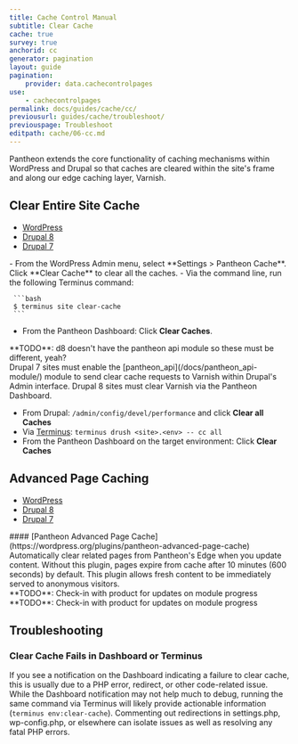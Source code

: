```yaml
---
title: Cache Control Manual
subtitle: Clear Cache
cache: true
survey: true
anchorid: cc
generator: pagination
layout: guide
pagination:
    provider: data.cachecontrolpages
use:
    - cachecontrolpages
permalink: docs/guides/cache/cc/
previousurl: guides/cache/troubleshoot/
previouspage: Troubleshoot
editpath: cache/06-cc.md
---
```

Pantheon extends the core functionality of caching mechanisms within WordPress and Drupal so that caches are cleared within the site's frame and along our edge caching layer, Varnish.

## Clear Entire Site Cache
<ul class="nav nav-tabs" role="tablist">
  <li role="presentation" class="active"><a href="#wpcc" aria-controls="wpcc" role="tab" data-toggle="tab">WordPress</a></li>
  <li role="presentation"><a href="#d8cc" aria-controls="d8cc" role="tab" data-toggle="tab">Drupal 8</a></li>
  <li role="presentation"><a href="#d7cc" aria-controls="d7cc" role="tab" data-toggle="tab">Drupal 7</a></li>
</ul>
<!-- Tab panes -->
<div class="tab-content">
  <div role="tabpanel" class="tab-pane active" id="wpcc" markdown="1">
  - From the WordPress Admin menu, select **Settings > Pantheon Cache**. Click **Clear Cache** to clear all the caches.
  - Via the command line, run the following Terminus command:

     ```bash
     $ terminus site clear-cache
     ```

  - From the Pantheon Dashboard: Click **Clear Caches**.
  </div>
  <div role="tabpanel" class="tab-pane" id="d8cc" markdown="1">
  **TODO**: d8 doesn't have the pantheon api module so these must be different, yeah?
  </div>
  <div role="tabpanel" class="tab-pane" id="d7cc" markdown="1">
  Drupal 7 sites must enable the [pantheon_api](/docs/pantheon_api-module/) module to send clear cache requests to Varnish within Drupal's Admin interface. Drupal 8 sites must clear Varnish via the Pantheon Dashboard.

  - From Drupal: `/admin/config/devel/performance` and click **Clear all Caches**
  - Via [Terminus](/docs/terminus/): `terminus drush <site>.<env> -- cc all`
  - From the Pantheon Dashboard on the target environment: Click **Clear Caches**
  </div>
</div>

## Advanced Page Caching

<ul class="nav nav-tabs" role="tablist">
  <li role="presentation" class="active"><a href="#wpadvancedpagecaching" aria-controls="wpadvancedpagecaching" role="tab" data-toggle="tab">WordPress</a></li>
  <li role="presentation"><a href="#d8advancedpagecaching" aria-controls="d8advancedpagecaching" role="tab" data-toggle="tab">Drupal 8</a></li>
  <li role="presentation"><a href="#d7advancedpagecaching" aria-controls="d7advancedpagecaching" role="tab" data-toggle="tab">Drupal 7</a></li>
</ul>
<!-- Tab panes -->
<div class="tab-content">
  <div role="tabpanel" class="tab-pane active" id="wpadvancedpagecaching" markdown="1">
  #### [Pantheon Advanced Page Cache](https://wordpress.org/plugins/pantheon-advanced-page-cache)
  Automatically clear related pages from Pantheon's Edge when you update content. Without this plugin, pages expire from cache after 10 minutes (600 seconds) by default. This plugin allows fresh content to be immediately served to anonymous visitors.
  </div>
  <div role="tabpanel" class="tab-pane" id="d7advancedpagecaching" markdown="1">
  **TODO**: Check-in with product for updates on module progress
  </div>
  <div role="tabpanel" class="tab-pane" id="d8advancedpagecaching" markdown="1">
  **TODO**: Check-in with product for updates on module progress
  </div>
</div>

## Troubleshooting
### Clear Cache Fails in Dashboard or Terminus
If you see a notification on the Dashboard indicating a failure to clear cache, this is usually due to a PHP error, redirect, or other code-related issue. While the Dashboard notification may not help much to debug, running the same command via Terminus will likely provide actionable information (`terminus env:clear-cache`). Commenting out redirections in settings.php, wp-config.php, or elsewhere can isolate issues as well as resolving any fatal PHP errors.
